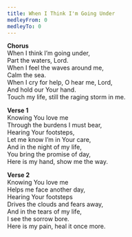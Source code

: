 ```yaml
---
title: When I Think I'm Going Under
medleyFrom: 0
medleyTo: 0
---
```


**Chorus**  
When I think I’m going under,  
Part the waters, Lord.  
When I feel the waves around me,  
Calm the sea.  
When I cry for help, O hear me, Lord,  
And hold our Your hand.  
Touch my life, still the raging storm in me.

**Verse 1**  
Knowing You love me  
Through the burdens I must bear,  
Hearing Your footsteps,  
Let me know I’m in Your care,  
And in the night of my life,  
You bring the promise of day,  
Here is my hand, show me the way.

**Verse 2**  
Knowing You love me  
Helps me face another day,  
Hearing Your footsteps  
Drives the clouds and fears away,  
And in the tears of my life,  
I see the sorrow bore.  
Here is my pain, heal it once more.
